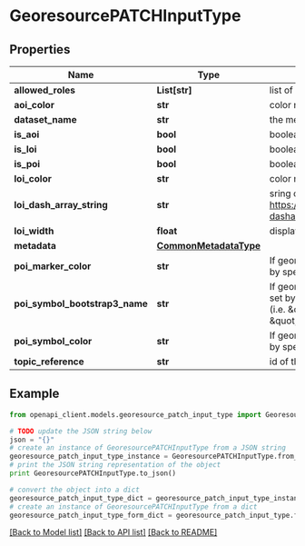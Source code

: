 # GeoresourcePATCHInputType


## Properties
Name | Type | Description | Notes
------------ | ------------- | ------------- | -------------
**allowed_roles** | **List[str]** | list of role identifiers that have read access rights for this dataset | [optional] 
**aoi_color** | **str** | color name or color code (i.e. hex number) for areas of interest | [optional] 
**dataset_name** | **str** | the meaningful name of the dataset | [optional] 
**is_aoi** | **bool** | boolean value indicating if the dataset contains areas of interest | [optional] 
**is_loi** | **bool** | boolean value indicating if the dataset contains lines of interest | [optional] 
**is_poi** | **bool** | boolean value indicating if the dataset contains points of interest | [optional] 
**loi_color** | **str** | color name or color code (i.e. hex number) for lines of interest | [optional] 
**loi_dash_array_string** | **str** | sring of line stroke dash array for lines of interest (e.g. 20,20; see https://developer.mozilla.org/de/docs/Web/SVG/Attribute/stroke-dasharray) | [optional] 
**loi_width** | **float** | display width for lines of interest (number of pixels in leaflet) | [optional] 
**metadata** | [**CommonMetadataType**](CommonMetadataType.md) |  | 
**poi_marker_color** | **str** | If georesource is a POI then custom POI marker color can be set by specifying one of the following color names | [optional] 
**poi_symbol_bootstrap3_name** | **str** | If georesource is a POI then custom POI marker symbol can be set by specifying the name of a Bootstrap 3 glyphicon symbol (i.e. \&quot;home\&quot; for a home symbol or \&quot;education\&quot; for a students hat symbol) | [optional] 
**poi_symbol_color** | **str** | If georesource is a POI then custom POI symbol color can be set by specifying one of the following color names | [optional] 
**topic_reference** | **str** | id of the last topic hierarchy entity  | [optional] 

## Example

```python
from openapi_client.models.georesource_patch_input_type import GeoresourcePATCHInputType

# TODO update the JSON string below
json = "{}"
# create an instance of GeoresourcePATCHInputType from a JSON string
georesource_patch_input_type_instance = GeoresourcePATCHInputType.from_json(json)
# print the JSON string representation of the object
print GeoresourcePATCHInputType.to_json()

# convert the object into a dict
georesource_patch_input_type_dict = georesource_patch_input_type_instance.to_dict()
# create an instance of GeoresourcePATCHInputType from a dict
georesource_patch_input_type_form_dict = georesource_patch_input_type.from_dict(georesource_patch_input_type_dict)
```
[[Back to Model list]](../README.md#documentation-for-models) [[Back to API list]](../README.md#documentation-for-api-endpoints) [[Back to README]](../README.md)


